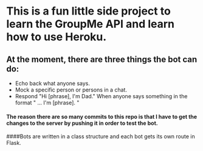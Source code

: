 # This is a fun little side project to learn the GroupMe API and learn how to use Heroku.
## At the moment, there are three things the bot can do:
- Echo back what anyone says.
- Mock a specific person or persons in a chat.
- Respond "Hi [phrase], I'm Dad." When anyone says something in the format " ... I'm [phrase]. "
#### The reason there are so many commits to this repo is that I have to get the changes to the server by pushing it in order to test the bot.
####Bots are written in a class structure and each bot gets its own route in Flask.
